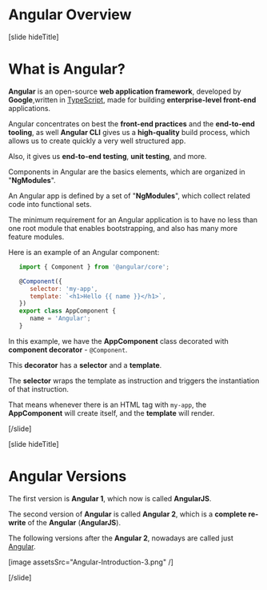 # Angular Overview

[slide hideTitle]

# What is Angular?

**Angular** is an open-source **web application framework**, developed by **Google**,written in [TypeScript](https://www.typescriptlang.org/), made for building **enterprise-level front-end** applications.

Angular concentrates on best the **front-end practices** and the **end-to-end tooling**, as well **Angular CLI** gives us a **high-quality** build process, which allows us to create quickly a very well structured app.

Also, it gives us **end-to-end testing**, **unit testing**, and more.

Components in Angular are the basics elements, which are organized in "**NgModules**".

An Angular app is defined by a set of "**NgModules**", which collect related code into functional sets.

The minimum requirement for an Angular application is to have no less than one root module that enables bootstrapping, and also has many more feature modules.

Here is an example of an Angular component:

```js
   import { Component } from '@angular/core';

   @Component({
      selector: 'my-app',
      template: `<h1>Hello {{ name }}</h1>`,
   })
   export class AppComponent {
      name = 'Angular';
   } 
```

In this example, we have the **AppComponent** class decorated with **component decorator** - `@Component`.

This **decorator** has a **selector** and a **template**.

The **selector** wraps the template as instruction and triggers the instantiation of that instruction.

That means whenever there is an HTML tag with `my-app`, the **AppComponent** will create itself, and the **template** will render.

[/slide]

[slide hideTitle]

# Angular Versions

The first version is **Angular 1**, which now is called **AngularJS**.

The second version of **Angular** is called **Angular 2**, which is a **complete re-write** of the **Angular** (**AngularJS**).

The following versions after the **Angular 2**, nowadays are called just [Angular](https://angular.io/docs).

[image assetsSrc="Angular-Introduction-3.png" /]

[/slide]
